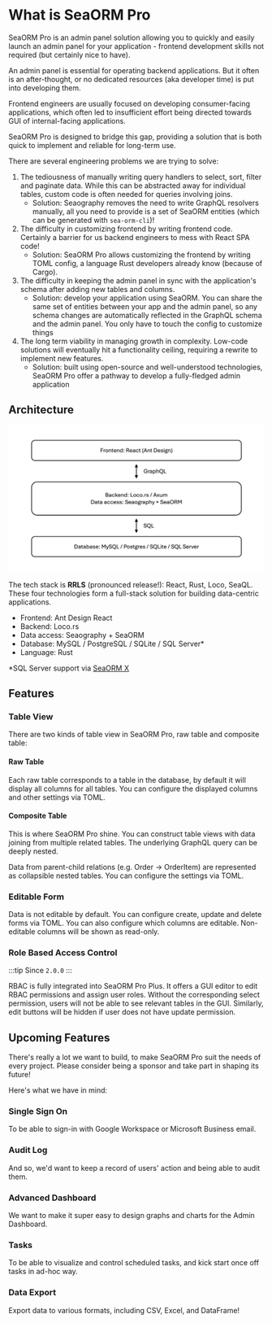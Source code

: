 # What is SeaORM Pro

SeaORM Pro is an admin panel solution allowing you to quickly and easily launch an admin panel for your application - frontend development skills not required (but certainly nice to have).

An admin panel is essential for operating backend applications. But it often is an after-thought, or no dedicated resources (aka developer time) is put into developing them.

Frontend engineers are usually focused on developing consumer-facing applications, which often led to insufficient effort being directed towards GUI of internal-facing applications.

SeaORM Pro is designed to bridge this gap, providing a solution that is both quick to implement and reliable for long-term use.

There are several engineering problems we are trying to solve:

1. The tediousness of manually writing query handlers to select, sort, filter and paginate data. While this can be abstracted away for individual tables, custom code is often needed for queries involving joins.
    + Solution: Seaography removes the need to write GraphQL resolvers manually, all you need to provide is a set of SeaORM entities (which can be generated with `sea-orm-cli`)!
2. The difficulty in customizing frontend by writing frontend code. Certainly a barrier for us backend engineers to mess with React SPA code!
    + Solution: SeaORM Pro allows customizing the frontend by writing TOML config, a language Rust developers already know (because of Cargo).
3. The difficulty in keeping the admin panel in sync with the application's schema after adding new tables and columns.
    + Solution: develop your application using SeaORM. You can share the same set of entities between your app and the admin panel, so any schema changes are automatically reflected in the GraphQL schema and the admin panel. You only have to touch the config to customize things
4. The long term viability in managing growth in complexity. Low-code solutions will eventually hit a functionality ceiling, requiring a rewrite to implement new features.
    + Solution: built using open-source and well-understood technologies, SeaORM Pro offer a pathway to develop a fully-fledged admin application

## Architecture

<img src="/sea-orm-pro/img/SeaORM Pro Architecture.png" className="dark-mode" />

The tech stack is **RRLS** (pronounced release!): React, Rust, Loco, SeaQL. These four technologies form a full-stack solution for building data-centric applications.

+ Frontend: Ant Design React
+ Backend: Loco.rs
+ Data access: Seaography + SeaORM
+ Database: MySQL / PostgreSQL / SQLite / SQL Server*
+ Language: Rust

*SQL Server support via [SeaORM X](https://www.sea-ql.org/SeaORM-X/)

## Features

### Table View

There are two kinds of table view in SeaORM Pro, raw table and composite table:

#### Raw Table

Each raw table corresponds to a table in the database, by default it will display all columns for all tables. You can configure the displayed columns and other settings via TOML.

#### Composite Table

This is where SeaORM Pro shine. You can construct table views with data joining from multiple related tables. The underlying GraphQL query can be deeply nested.

Data from parent-child relations (e.g. Order -> OrderItem) are represented as collapsible nested tables. You can configure the settings via TOML.

### Editable Form

Data is not editable by default. You can configure create, update and delete forms via TOML. You can also configure which columns are editable. Non-editable columns will be shown as read-only.

### Role Based Access Control

:::tip Since `2.0.0`
:::

RBAC is fully integrated into SeaORM Pro Plus. It offers a GUI editor to edit RBAC permissions and assign user roles. Without the corresponding select permission, users will not be able to see relevant tables in the GUI. Similarly, edit buttons will be hidden if user does not have update permission.

## Upcoming Features

There's really a lot we want to build, to make SeaORM Pro suit the needs of every project. Please consider being a sponsor and take part in shaping its future!

Here's what we have in mind:

### Single Sign On

To be able to sign-in with Google Workspace or Microsoft Business email.

### Audit Log

And so, we'd want to keep a record of users' action and being able to audit them.

### Advanced Dashboard

We want to make it super easy to design graphs and charts for the Admin Dashboard.

### Tasks

To be able to visualize and control scheduled tasks, and kick start once off tasks in ad-hoc way.

### Data Export

Export data to various formats, including CSV, Excel, and DataFrame!
